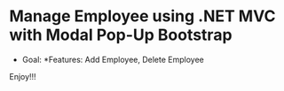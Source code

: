 # Manage Employee using .NET MVC with Modal Pop-Up Bootstrap

- Goal: *Features: Add Employee, Delete Employee


Enjoy!!!

